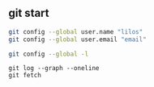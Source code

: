 ## git start 

```sh
git config --global user.name "lilos"
git config --global user.email "email"

git config --global -l
```

```
git log --graph --oneline
git fetch
```
